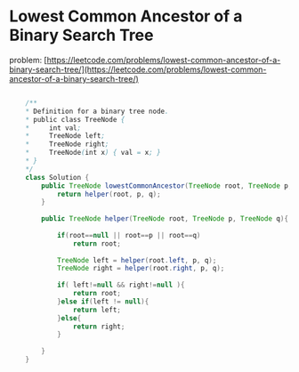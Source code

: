 # Lowest Common Ancestor of a Binary Search Tree
problem: [https://leetcode.com/problems/lowest-common-ancestor-of-a-binary-search-tree/](https://leetcode.com/problems/lowest-common-ancestor-of-a-binary-search-tree/)  

```java

    /**
    * Definition for a binary tree node.
    * public class TreeNode {
    *     int val;
    *     TreeNode left;
    *     TreeNode right;
    *     TreeNode(int x) { val = x; }
    * }
    */
    class Solution {
        public TreeNode lowestCommonAncestor(TreeNode root, TreeNode p, TreeNode q) {
            return helper(root, p, q);
        }
        
        public TreeNode helper(TreeNode root, TreeNode p, TreeNode q){
            
            if(root==null || root==p || root==q)
                return root;
            
            TreeNode left = helper(root.left, p, q);
            TreeNode right = helper(root.right, p, q);
            
            if( left!=null && right!=null ){
                return root;
            }else if(left != null){
                return left;
            }else{
                return right;
            }
            
        }
    }
    
```

